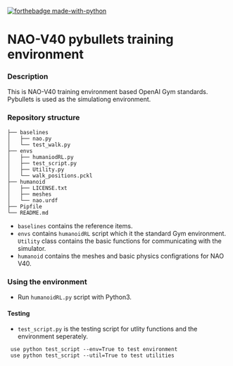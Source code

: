 [![forthebadge made-with-python](http://ForTheBadge.com/images/badges/made-with-python.svg)](https://www.python.org/) 

# NAO-V40 pybullets training environment

### Description

This is NAO-V40 training environment based OpenAI Gym standards. Pybullets is used as the simulationg environment.

### Repository structure

``` shell
├── baselines
│   ├── nao.py
│   └── test_walk.py
├── envs
│   ├── humaniodRL.py
│   ├── test_script.py
│   ├── Utility.py
│   └── walk_positions.pckl
├── humanoid
│   ├── LICENSE.txt
│   ├── meshes
│   └── nao.urdf
├── Pipfile
└── README.md
```
- `baselines` contains the reference items.
- `envs` contains `humanoidRL` script which it the standard Gym environment. `Utility` class contains the basic functions for communicating with the simulator.
- `humanoid` contains the meshes and basic physics configrations for NAO V40. 

### Using the environment

- Run `humanoidRL.py` script with Python3.

#### Testing
- `test_script.py` is the testing script for utlity functions and the environment seperately.
``` shell
 use python test_script --env=True to test environment
 use python test_script --util=True to test utilities
```
